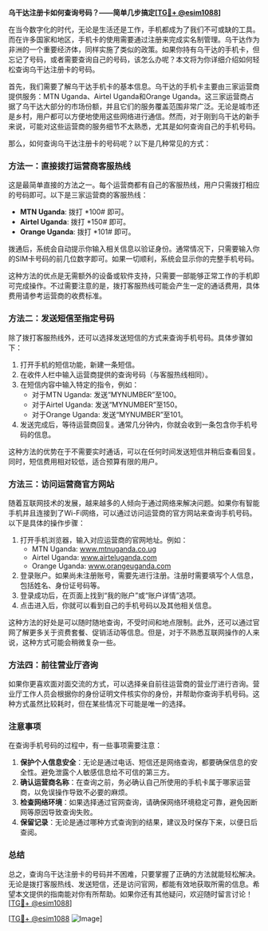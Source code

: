 **乌干达注册卡如何查询号码？——简单几步搞定[[TG💪+ @esim1088](https://t.me/s/esim1088)]**

在当今数字化的时代，无论是生活还是工作，手机都成为了我们不可或缺的工具。而在许多国家和地区，手机卡的使用需要通过注册来完成实名制管理。乌干达作为非洲的一个重要经济体，同样实施了类似的政策。如果你持有乌干达的手机卡，但忘记了号码，或者需要查询自己的号码，该怎么办呢？本文将为你详细介绍如何轻松查询乌干达注册卡的号码。

首先，我们需要了解乌干达手机卡的基本信息。乌干达的手机卡主要由三家运营商提供服务：MTN Uganda、Airtel Uganda和Orange Uganda。这三家运营商占据了乌干达大部分的市场份额，并且它们的服务覆盖范围非常广泛。无论是城市还是乡村，用户都可以方便地使用这些网络进行通信。然而，对于刚到乌干达的新手来说，可能对这些运营商的服务细节不太熟悉，尤其是如何查询自己的手机号码。

那么，如何查询乌干达注册卡的号码呢？以下是几种常见的方式：

### 方法一：直接拨打运营商客服热线

这是最简单直接的方法之一。每个运营商都有自己的客服热线，用户只需拨打相应的号码即可。以下是三家运营商的客服热线：

- **MTN Uganda**: 拨打 *100# 即可。
- **Airtel Uganda**: 拨打 *150# 即可。
- **Orange Uganda**: 拨打 *101# 即可。

拨通后，系统会自动提示你输入相关信息以验证身份。通常情况下，只需要输入你的SIM卡号码的前几位数字即可。如果一切顺利，系统会显示你的完整手机号码。

这种方法的优点是无需额外的设备或软件支持，只需要一部能够正常工作的手机即可完成操作。不过需要注意的是，拨打客服热线可能会产生一定的通话费用，具体费用请参考运营商的收费标准。

### 方法二：发送短信至指定号码

除了拨打客服热线外，还可以选择发送短信的方式来查询手机号码。具体步骤如下：

1. 打开手机的短信功能，新建一条短信。
2. 在收件人栏中输入运营商提供的查询号码（与客服热线相同）。
3. 在短信内容中输入特定的指令，例如：
   - 对于MTN Uganda: 发送“MYNUMBER”至100。
   - 对于Airtel Uganda: 发送“MYNUMBER”至150。
   - 对于Orange Uganda: 发送“MYNUMBER”至101。
4. 发送完成后，等待运营商回复。通常几分钟内，你就会收到一条包含你手机号码的信息。

这种方法的优势在于不需要实时通话，可以在任何时间发送短信并稍后查看回复。同时，短信费用相对较低，适合预算有限的用户。

### 方法三：访问运营商官方网站

随着互联网技术的发展，越来越多的人倾向于通过网络来解决问题。如果你有智能手机并且连接到了Wi-Fi网络，可以通过访问运营商的官方网站来查询手机号码。以下是具体的操作步骤：

1. 打开手机浏览器，输入对应运营商的官网地址。例如：
   - MTN Uganda: www.mtnuganda.co.ug
   - Airtel Uganda: www.airteluganda.com
   - Orange Uganda: www.orangeuganda.com
2. 登录账户。如果尚未注册账号，需要先进行注册。注册时需要填写个人信息，包括姓名、身份证号码等。
3. 登录成功后，在页面上找到“我的账户”或“账户详情”选项。
4. 点击进入后，你就可以看到自己的手机号码以及其他相关信息。

这种方法的好处是可以随时随地查询，不受时间和地点限制。此外，还可以通过官网了解更多关于资费套餐、促销活动等信息。但是，对于不熟悉互联网操作的人来说，这种方式可能会稍微复杂一些。

### 方法四：前往营业厅咨询

如果你更喜欢面对面交流的方式，可以选择亲自前往运营商的营业厅进行咨询。营业厅工作人员会根据你的身份证明文件核实你的身份，并帮助你查询手机号码。这种方式虽然比较耗时，但在某些情况下可能是唯一的选择。

### 注意事项

在查询手机号码的过程中，有一些事项需要注意：

1. **保护个人信息安全**：无论是通过电话、短信还是网络查询，都要确保信息的安全性。避免泄露个人敏感信息给不可信的第三方。
2. **确认运营商名称**：在查询之前，务必确认自己所使用的手机卡属于哪家运营商，以免误操作导致不必要的麻烦。
3. **检查网络环境**：如果选择通过官网查询，请确保网络环境稳定可靠，避免因断网等原因导致查询失败。
4. **保留记录**：无论是通过哪种方式查询到的结果，建议及时保存下来，以便日后查阅。

### 总结

总之，查询乌干达注册卡的号码并不困难，只要掌握了正确的方法就能轻松解决。无论是拨打客服热线、发送短信，还是访问官网，都能有效地获取所需的信息。希望本文提供的指南能对你有所帮助。如果你还有其他疑问，欢迎随时留言讨论！[[TG💪+ @esim1088](https://t.me/s/esim1088)]

[[TG💪+ @esim1088](https://t.me/s/esim1088) ![Image](https://i.postimg.cc/4NQfJmqS/Snipaste-2025-05-13-00-14-12.png)]
